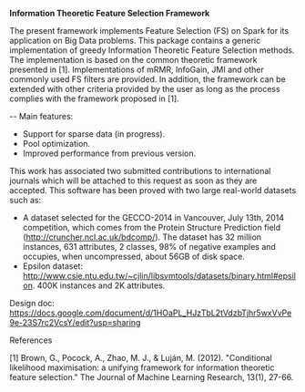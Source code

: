 **Information Theoretic Feature Selection Framework**

The present framework implements Feature Selection (FS) on Spark for its application on Big Data problems. This package contains a generic implementation of greedy Information Theoretic Feature Selection methods. The implementation is based on the common theoretic framework presented in [1]. Implementations of mRMR, InfoGain, JMI and other commonly used FS filters are provided. In addition, the framework can be extended with other criteria provided by the user as long as the process complies with the framework proposed in [1].

-- Main features:
* Support for sparse data (in progress).
* Pool optimization.
* Improved performance from previous version.

This work has associated two submitted contributions to international journals which will be attached to this request as soon as they are accepted. This software has been proved with two large real-world datasets such as:

- A dataset selected for the GECCO-2014 in Vancouver, July 13th, 2014 competition, which comes from the Protein Structure Prediction field (http://cruncher.ncl.ac.uk/bdcomp/). The dataset has 32 million instances, 631 attributes, 2 classes, 98% of negative examples and occupies, when uncompressed, about 56GB of disk space.
- Epsilon dataset: http://www.csie.ntu.edu.tw/~cjlin/libsvmtools/datasets/binary.html#epsilon. 400K instances and 2K attributes.

Design doc: https://docs.google.com/document/d/1HOaPL_HJzTbL2tVdzbTjhr5wxVvPe9e-23S7rc2VcsY/edit?usp=sharing

References

[1] Brown, G., Pocock, A., Zhao, M. J., & Luján, M. (2012). 
"Conditional likelihood maximisation: a unifying framework for information theoretic feature selection." 
The Journal of Machine Learning Research, 13(1), 27-66.

